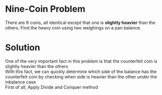 # Nine-Coin Problem 
There are 9 coins, all identical except that one is **slightly heavier** than the others. Find the heavy coin using two weighings on a pan balance.

# Solution
One of the very important fact in this problem is that the counterfeit coin is slightly heavier than the others
</br>With this fact, we can quickly determine which side of the balance has the counterfeit coin by checking when side is heavier than the other under the inbalance case
</br>First of all, Apply Divide and Conquer method 
